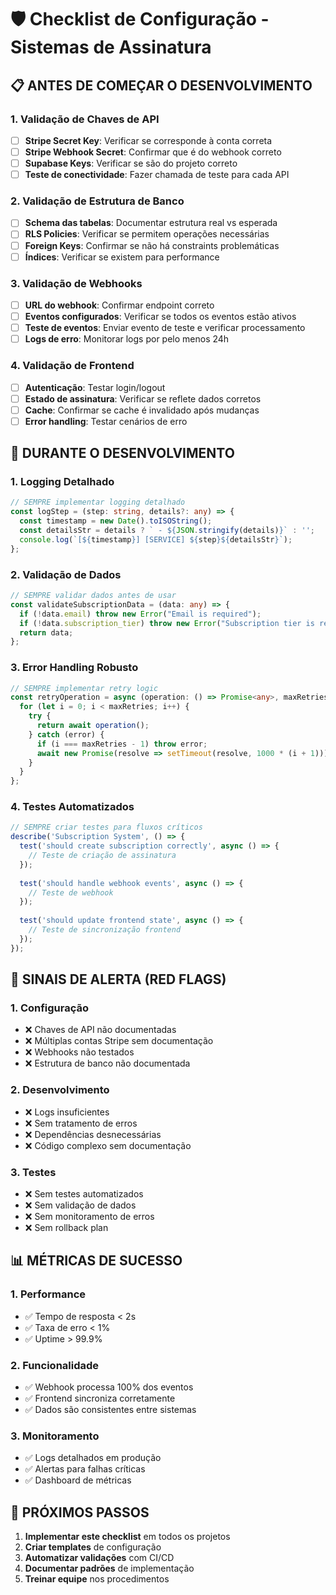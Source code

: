 # 🛡️ Checklist de Configuração - Sistemas de Assinatura

## 📋 **ANTES DE COMEÇAR O DESENVOLVIMENTO**

### **1. Validação de Chaves de API**
- [ ] **Stripe Secret Key**: Verificar se corresponde à conta correta
- [ ] **Stripe Webhook Secret**: Confirmar que é do webhook correto
- [ ] **Supabase Keys**: Verificar se são do projeto correto
- [ ] **Teste de conectividade**: Fazer chamada de teste para cada API

### **2. Validação de Estrutura de Banco**
- [ ] **Schema das tabelas**: Documentar estrutura real vs esperada
- [ ] **RLS Policies**: Verificar se permitem operações necessárias
- [ ] **Foreign Keys**: Confirmar se não há constraints problemáticas
- [ ] **Índices**: Verificar se existem para performance

### **3. Validação de Webhooks**
- [ ] **URL do webhook**: Confirmar endpoint correto
- [ ] **Eventos configurados**: Verificar se todos os eventos estão ativos
- [ ] **Teste de eventos**: Enviar evento de teste e verificar processamento
- [ ] **Logs de erro**: Monitorar logs por pelo menos 24h

### **4. Validação de Frontend**
- [ ] **Autenticação**: Testar login/logout
- [ ] **Estado de assinatura**: Verificar se reflete dados corretos
- [ ] **Cache**: Confirmar se cache é invalidado após mudanças
- [ ] **Error handling**: Testar cenários de erro

## 🔧 **DURANTE O DESENVOLVIMENTO**

### **1. Logging Detalhado**
```typescript
// SEMPRE implementar logging detalhado
const logStep = (step: string, details?: any) => {
  const timestamp = new Date().toISOString();
  const detailsStr = details ? ` - ${JSON.stringify(details)}` : '';
  console.log(`[${timestamp}] [SERVICE] ${step}${detailsStr}`);
};
```

### **2. Validação de Dados**
```typescript
// SEMPRE validar dados antes de usar
const validateSubscriptionData = (data: any) => {
  if (!data.email) throw new Error("Email is required");
  if (!data.subscription_tier) throw new Error("Subscription tier is required");
  return data;
};
```

### **3. Error Handling Robusto**
```typescript
// SEMPRE implementar retry logic
const retryOperation = async (operation: () => Promise<any>, maxRetries = 3) => {
  for (let i = 0; i < maxRetries; i++) {
    try {
      return await operation();
    } catch (error) {
      if (i === maxRetries - 1) throw error;
      await new Promise(resolve => setTimeout(resolve, 1000 * (i + 1)));
    }
  }
};
```

### **4. Testes Automatizados**
```typescript
// SEMPRE criar testes para fluxos críticos
describe('Subscription System', () => {
  test('should create subscription correctly', async () => {
    // Teste de criação de assinatura
  });
  
  test('should handle webhook events', async () => {
    // Teste de webhook
  });
  
  test('should update frontend state', async () => {
    // Teste de sincronização frontend
  });
});
```

## 🚨 **SINAIS DE ALERTA (RED FLAGS)**

### **1. Configuração**
- ❌ Chaves de API não documentadas
- ❌ Múltiplas contas Stripe sem documentação
- ❌ Webhooks não testados
- ❌ Estrutura de banco não documentada

### **2. Desenvolvimento**
- ❌ Logs insuficientes
- ❌ Sem tratamento de erros
- ❌ Dependências desnecessárias
- ❌ Código complexo sem documentação

### **3. Testes**
- ❌ Sem testes automatizados
- ❌ Sem validação de dados
- ❌ Sem monitoramento de erros
- ❌ Sem rollback plan

## 📊 **MÉTRICAS DE SUCESSO**

### **1. Performance**
- ✅ Tempo de resposta < 2s
- ✅ Taxa de erro < 1%
- ✅ Uptime > 99.9%

### **2. Funcionalidade**
- ✅ Webhook processa 100% dos eventos
- ✅ Frontend sincroniza corretamente
- ✅ Dados são consistentes entre sistemas

### **3. Monitoramento**
- ✅ Logs detalhados em produção
- ✅ Alertas para falhas críticas
- ✅ Dashboard de métricas

## 🎯 **PRÓXIMOS PASSOS**

1. **Implementar este checklist** em todos os projetos
2. **Criar templates** de configuração
3. **Automatizar validações** com CI/CD
4. **Documentar padrões** de implementação
5. **Treinar equipe** nos procedimentos 